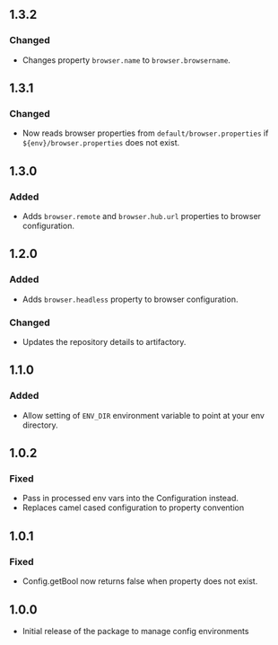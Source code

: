 ## 1.3.2
### Changed
- Changes property `browser.name` to `browser.browsername`.

## 1.3.1
### Changed
- Now reads browser properties from `default/browser.properties` if `${env}/browser.properties` does not exist.

## 1.3.0
### Added
- Adds `browser.remote` and `browser.hub.url` properties to browser configuration.

## 1.2.0
### Added
- Adds `browser.headless` property to browser configuration.
### Changed
- Updates the repository details to artifactory.

## 1.1.0
### Added
- Allow setting of `ENV_DIR` environment variable to point at your env directory.

## 1.0.2
### Fixed
- Pass in processed env vars into the Configuration instead.
- Replaces camel cased configuration to property convention

## 1.0.1
### Fixed
- Config.getBool now returns false when property does not exist.

## 1.0.0
- Initial release of the package to manage config environments